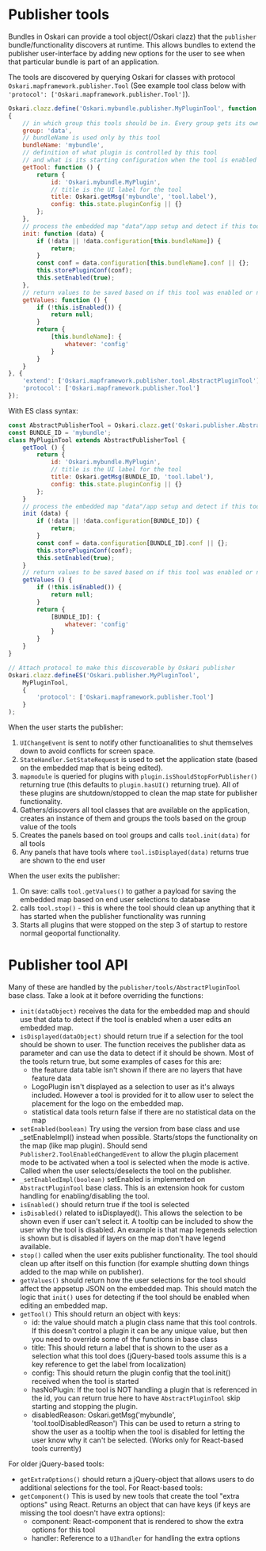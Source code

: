 # Publisher tools

Bundles in Oskari can provide a tool object(/Oskari clazz) that the `publisher` bundle/functionality discovers at runtime. This allows bundles to extend the publisher user-interface by adding new options for the user to see when that particular bundle is part of an application.

The tools are discovered by querying Oskari for classes with protocol `Oskari.mapframework.publisher.Tool`
 (See example tool class below with `'protocol': ['Oskari.mapframework.publisher.Tool']`).

```javascript
Oskari.clazz.define('Oskari.mybundle.publisher.MyPluginTool', function () {},
{
    // in which group this tools should be in. Every group gets its own panel in publisher UI
    group: 'data',
    // bundleName is used only by this tool
    bundleName: 'mybundle',
    // definition of what plugin is controlled by this tool
    // and what is its starting configuration when the tool is enabled
    getTool: function () {
        return {
            id: 'Oskari.mybundle.MyPlugin',
            // title is the UI label for the tool
            title: Oskari.getMsg('mybundle', 'tool.label'),
            config: this.state.pluginConfig || {}
        };
    },
    // process the embedded map "data"/app setup and detect if this tool was enabled on it
    init: function (data) {
        if (!data || !data.configuration[this.bundleName]) {
            return;
        }
        const conf = data.configuration[this.bundleName].conf || {};
        this.storePluginConf(conf);
        this.setEnabled(true);
    },
    // return values to be saved based on if this tool was enabled or not
    getValues: function () {
        if (!this.isEnabled()) {
            return null;
        }
        return {
            [this.bundleName]: {
                whatever: 'config'
            }
        }
    }
}, {
    'extend': ['Oskari.mapframework.publisher.tool.AbstractPluginTool'],
    'protocol': ['Oskari.mapframework.publisher.Tool']
});
```

With ES class syntax:
```javascript
const AbstractPublisherTool = Oskari.clazz.get('Oskari.publisher.AbstractPublisherTool');
const BUNDLE_ID = 'mybundle';
class MyPluginTool extends AbstractPublisherTool {
    getTool () {
        return {
            id: 'Oskari.mybundle.MyPlugin',
            // title is the UI label for the tool
            title: Oskari.getMsg(BUNDLE_ID, 'tool.label'),
            config: this.state.pluginConfig || {}
        };
    }
    // process the embedded map "data"/app setup and detect if this tool was enabled on it
    init (data) {
        if (!data || !data.configuration[BUNDLE_ID]) {
            return;
        }
        const conf = data.configuration[BUNDLE_ID].conf || {};
        this.storePluginConf(conf);
        this.setEnabled(true);
    }
    // return values to be saved based on if this tool was enabled or not
    getValues () {
        if (!this.isEnabled()) {
            return null;
        }
        return {
            [BUNDLE_ID]: {
                whatever: 'config'
            }
        }
    }
}

// Attach protocol to make this discoverable by Oskari publisher
Oskari.clazz.defineES('Oskari.publisher.MyPluginTool',
    MyPluginTool,
    {
        'protocol': ['Oskari.mapframework.publisher.Tool']
    }
);
```

When the user starts the publisher:
1) `UIChangeEvent` is sent to notify other functioanalities to shut themselves down to avoid conflicts for screen space.
2) `StateHandler.SetStateRequest` is used to set the application state (based on the embedded map that is being edited).
3) `mapmodule` is queried for plugins with `plugin.isShouldStopForPublisher()` returning true (this defaults to `plugin.hasUI()` returning true). All of these plugins are shutdown/stopped to clean the map state for publisher functionality.
4) Gathers/discovers all tool classes that are available on the application, creates an instance of them and groups the tools based on the group value of the tools
5) Creates the panels based on tool groups and calls `tool.init(data)` for all tools
6) Any panels that have tools where `tool.isDisplayed(data)` returns true are shown to the end user

When the user exits the publisher:
1) On save: calls `tool.getValues()` to gather a payload for saving the embedded map based on end user selections to database
2) calls `tool.stop()` - this is where the tool should clean up anything that it has started when the publisher functionality was running
3) Starts all plugins that were stopped on the step 3 of startup to restore normal geoportal functionality.

# Publisher tool API

Many of these are handled by the `publisher/tools/AbstractPluginTool` base class. Take a look at it before overriding the functions:

- `init(dataObject)` receives the data for the embedded map and should use that data to detect if the tool is enabled when a user edits an embedded map.
- `isDisplayed(dataObject)` should return true if a selection for the tool should be shown to user. The function receives the publisher data as parameter and can use the data to detect if it should be shown. Most of the tools return true, but some examples of cases for this are:
    - the feature data table isn't shown if there are no layers that have feature data
    - LogoPlugin isn't displayed as a selection to user as it's always included. However a tool is provided for it to allow user to select the placement for the logo on the embedded map.
    - statistical data tools return false if there are no statistical data on the map
- `setEnabled(boolean)` Try using the version from base class and use _setEnableImpl() instead when possible. Starts/stops the functionality on the map (like map plugin). Should send `Publisher2.ToolEnabledChangedEvent` to allow the plugin placement mode to be activated when a tool is selected when the mode is active. Called when the user selects/deselects the tool on the publisher.
- `_setEnabledImpl(boolean)` setEnabled is implemented on `AbstractPluginTool` base class. This is an extension hook for custom handling for enabling/disabling the tool.
- `isEnabled()` should return true if the tool is selected
- `isDisabled()` related to isDisplayed(). This allows the selection to be shown even if user can't select it. A tooltip can be included to show the user why the tool is disabled. An example is that map legeneds selection is shown but is disabled if layers on the map don't have legend available.
- `stop()` called when the user exits publisher functionality. The tool should clean up after itself on this function (for example shutting down things added to the map while on publisher).
- `getValues()` should return how the user selections for the tool should affect the appsetup JSON on the embedded map. This should match the logic that `init()` uses for detecting if the tool should be enabled when editing an embedded map.
- `getTool()` This should return an object with keys:
    - id: the value should match a plugin class name that this tool controls. If this doesn't control a plugin it can be any unique value, but then you need to override some of the functions in base class
    - title: This should return a label that is shown to the user as a selection what this tool does (jQuery-based tools assume this is a key reference to get the label from localization)
    - config: This should return the plugin config that the tool.init() received when the tool is started
    - hasNoPlugin: If the tool is NOT handling a plugin that is referenced in the id, you can return true here to have `AbstractPluginTool` skip starting and stopping the plugin.
    - disabledReason: Oskari.getMsg('mybundle', 'tool.toolDisabledReason') This can be used to return a string to show the user as a tooltip when the tool is disabled for letting the user know why it can't be selected. (Works only for React-based tools currently)

For older jQuery-based tools:
- `getExtraOptions()` should return a jQuery-object that allows users to do additional selections for the tool.
For React-based tools:
- `getComponent()` This is used by new tools that create the tool "extra options" using React. Returns an object that can have keys (if keys are missing the tool doesn't have extra options):
    - component: React-component that is rendered to show the extra options for this tool
    - handler: Reference to a `UIhandler` for handling the extra options
